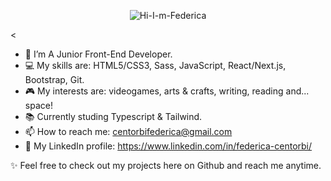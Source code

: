 <p align="center">
  <img src="https://i.ibb.co/kmPk5mb/Hi-I-m-Federica.png" alt="Hi-I-m-Federica" border="0">
</p><


- 🌱 I’m A Junior Front-End Developer.
- 💻 My skills are: HTML5/CSS3, Sass, JavaScript, React/Next.js, Bootstrap, Git.
- 🎮 My interests are: videogames, arts & crafts, writing, reading and... space! 
- 📚 Currently studing Typescript & Tailwind.
- 📫 How to reach me: centorbifederica@gmail.com 
- 🔗 My LinkedIn profile: https://www.linkedin.com/in/federica-centorbi/

✨ Feel free to check out my projects here on Github and reach me anytime.


